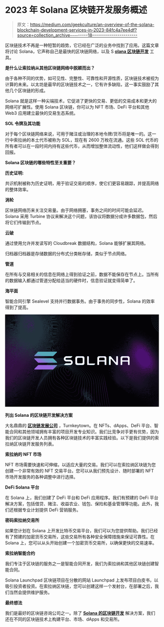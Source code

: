 # 2023 年 Solana 区块链开发服务概述

> 原文：<https://medium.com/geekculture/an-overview-of-the-solana-blockchain-development-services-in-2023-84fc4a7ee4df?source=collection_archive---------18----------------------->

区块链技术不再是一种短暂的趋势，它已经在广泛的业务中找到了应用。这篇文章将讨论 Solana，它声称自己是最快的区块链网络，以及 S [**olana 区块链开发**](https://www.turnkeytown.com/nft-marketplace-on-solana) 工具。

**是什么让索拉纳从其他区块链网络中脱颖而出？**

由于各种不同的优势，如可见性、完整性、可靠性和开源性质，区块链技术被视为计算的未来。以太坊是最早的区块链技术之一，它有许多缺陷，这一事实鼓励了其他几个区块链的形成。

Solana 就是这样一种尖端技术，它促进了更快的交易、更低的交易成本和更大的网络可扩展性。使用 Solana 区块链，你可以为 NFT 市场、DeFi 平台和其他 Web3 应用建立最快的交易生态系统。

**SOL 令牌及其功能**

对于每个区块链网络来说，可用于赌注或治理的本地令牌/货币将是唯一的。这一行中索拉纳的本土代币被称为 SOL，现在有 2600 万枚在流通。这些 SOL 代币的所有者可以在一段时间内持有这些代币，从而增加整体流动性，他们这样做会得到回报。

**Solana 区块链的哪些特性至关重要？**

**历史证明:**

共识机制被称为历史证明，用于验证交易的顺序，使它们更容易跟踪，并提高网络的整体效率。

**涡轮**

区块链网络历来关注交易量。由于网络拥塞，事务之间的时间可能会延迟。Solana 采用 Turbine 协议来解决这个问题，该协议将数据分成许多数据包，然后将它们传输到节点。

**云破**

通过使用允许并发读写的 Cloudbreak 数据结构，Solana 能够扩展其网络。

归档器归档器是存储数据的分布式分类帐存储，类似于节点网络。

**管道**

在所有与交易相关的信息在网络上得到验证之前，数据不能保存在节点上。当所有的数据输入都通过管道分配给适当的硬件时，信息验证就变得简单了。

**海平面**

智能合同引擎 Sealevel 支持并行数据事务。由于事务的同步性，Solana 的效率得到了提高。

![](img/5ea16893ae7075d0d3433a99f88fd4bb.png)

**列出 Solana 的区块链开发解决方案**

大名鼎鼎的 [**区块链发展公司**](https://www.turnkeytown.com/nft-marketplace-on-solana) ，Turnkeytown。在 NFTs、dApps、DeFi 平台、智能合同和其他领域拥有丰富的项目开发专业知识。我们比竞争对手更有优势，因为我们的区块链开发人员拥有各种区块链技术的丰富实践经验。以下是我们提供的索拉纳区块链开发服务列表。

**索拉纳的 NFT 市场**

NFT 市场需要快速和可伸缩，以适应大量的交易。我们可以在索拉纳区块链为您创建一个非常有效的 NFT 交易平台。您可以从我们预先设计、随时部署的 NFT 市场开发服务的各种调整中进行选择。

**DeFi Solana 平台**

在 Solana 上，我们创建了 DeFi 平台和 DeFi 应用程序。我们有预建的 DeFi 平台解决方案，包括借贷、赌注、收益农业、钱包、保险和基金管理等功能。此外，我们还根据专业计划提供 DeFi 营销服务。

**密码索拉纳交易所**

如果您计划在 Solana 上开发比特币交易平台，我们可以为您提供帮助。我们已经有了预建的加密货币交易所，这些交易所有各种安全保障措施来保证可靠性。在 Solana 上，您可以从头开始创建一个加密货币交易所，以确保更快的交易速率。

**索拉纳智能合约**

我们专注于区块链的服务之一是智能合同开发，我们为索拉纳和其他区块链创建智能合同。

Solana Launchpad 区块链项目在分散的网站 Launchpad 上发布项目白皮书，以吸引投资者投资。在索拉纳区块链，您可以创建这样一个发射台，在部署之后，我们当然会提供维护服务。

**最终想法**

我们是最好的区块链咨询公司之一。除了 [**Solana 的区块链开发**](https://www.turnkeytown.com/nft-marketplace-on-solana) 解决方案，我们还在不同的区块链技术上构建平台、市场、dApps 和交易所。